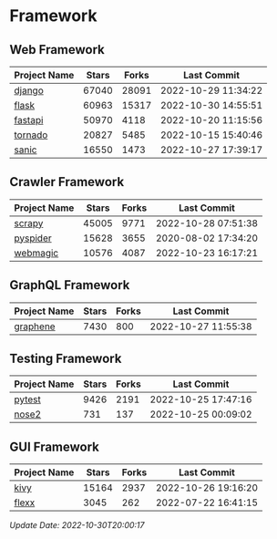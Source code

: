 # Framework

## Web Framework
| Project Name | Stars | Forks | Last Commit |
| ------------ | ----- | ----- | ----------- |
| [django](https://github.com/django/django) | 67040 | 28091 | 2022-10-29 11:34:22 |
| [flask](https://github.com/pallets/flask) | 60963 | 15317 | 2022-10-30 14:55:51 |
| [fastapi](https://github.com/tiangolo/fastapi) | 50970 | 4118 | 2022-10-20 11:15:56 |
| [tornado](https://github.com/tornadoweb/tornado) | 20827 | 5485 | 2022-10-15 15:40:46 |
| [sanic](https://github.com/sanic-org/sanic) | 16550 | 1473 | 2022-10-27 17:39:17 |

## Crawler Framework
| Project Name | Stars | Forks | Last Commit |
| ------------ | ----- | ----- | ----------- |
| [scrapy](https://github.com/scrapy/scrapy) | 45005 | 9771 | 2022-10-28 07:51:38 |
| [pyspider](https://github.com/binux/pyspider) | 15628 | 3655 | 2020-08-02 17:34:20 |
| [webmagic](https://github.com/code4craft/webmagic) | 10576 | 4087 | 2022-10-23 16:17:21 |

## GraphQL Framework
| Project Name | Stars | Forks | Last Commit |
| ------------ | ----- | ----- | ----------- |
| [graphene](https://github.com/graphql-python/graphene) | 7430 | 800 | 2022-10-27 11:55:38 |

## Testing Framework
| Project Name | Stars | Forks | Last Commit |
| ------------ | ----- | ----- | ----------- |
| [pytest](https://github.com/pytest-dev/pytest) | 9426 | 2191 | 2022-10-25 17:47:16 |
| [nose2](https://github.com/nose-devs/nose2) | 731 | 137 | 2022-10-25 00:09:02 |

## GUI Framework
| Project Name | Stars | Forks | Last Commit |
| ------------ | ----- | ----- | ----------- |
| [kivy](https://github.com/kivy/kivy) | 15164 | 2937 | 2022-10-26 19:16:20 |
| [flexx](https://github.com/flexxui/flexx) | 3045 | 262 | 2022-07-22 16:41:15 |

*Update Date: 2022-10-30T20:00:17*